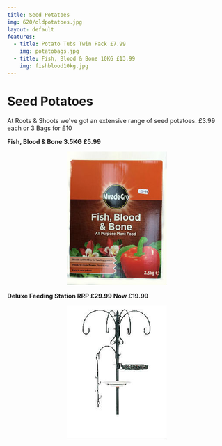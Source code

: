 ```yaml
---
title: Seed Potatoes
img: 620/oldpotatoes.jpg
layout: default
features:
  - title: Potato Tubs Twin Pack £7.99
    img: potatobags.jpg
  - title: Fish, Blood & Bone 10KG £13.99
    img: fishblood10kg.jpg
---
```


# Seed Potatoes

At Roots & Shoots we've got an extensive range of seed potatoes. £3.99 each or 3 Bags for £10

<div class="row-fluid">
    <div class="span6">
        <p><b>Fish, Blood & Bone 3.5KG £5.99</b></p>
        <p><center><img src="img/fishblood3.5kg.jpg" alt="Fishblood" /></center></p>
    </div>
    <div class="span6">
        <p><b>Deluxe Feeding Station RRP £29.99 Now £19.99 </b></p>
        <p><center><img src="img/deluxefeeding.jpg" alt="Deluxe" /></center></p>
    </div>
</div>
